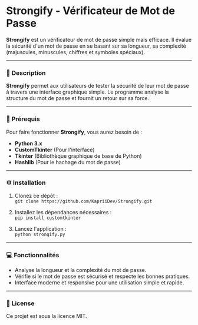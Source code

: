 # Strongify - Vérificateur de Mot de Passe

**Strongify** est un vérificateur de mot de passe simple mais efficace. Il évalue la sécurité d'un mot de passe en se basant sur sa longueur, sa complexité (majuscules, minuscules, chiffres et symboles spéciaux).

---

### 📝 **Description**
**Strongify** permet aux utilisateurs de tester la sécurité de leur mot de passe à travers une interface graphique simple. Le programme analyse la structure du mot de passe et fournit un retour sur sa force.

---

### 🚀 **Prérequis**
Pour faire fonctionner **Strongify**, vous aurez besoin de :

- **Python 3.x**
- **CustomTkinter** (Pour l'interface)
- **Tkinter** (Bibliothèque graphique de base de Python)
- **Hashlib** (Pour le hachage du mot de passe)

---

### ⚙️ **Installation**
1. Clonez ce dépôt :  
   `git clone https://github.com/KapriiDev/Strongify.git`

2. Installez les dépendances nécessaires :  
   `pip install customtkinter`

3. Lancez l'application :  
   `python strongify.py`

---

### 💻 **Fonctionnalités**
- Analyse la longueur et la complexité du mot de passe.
- Vérifie si le mot de passe est sécurisé et respecte les bonnes pratiques.
- Interface  moderne et responsive pour une utilisation simple et rapide.

---

### 📄 **License**
Ce projet est sous la licence MIT.
